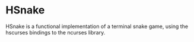 # HSnake

HSnake is a functional implementation of a terminal snake game, using the
hscurses bindings to the ncurses library.
